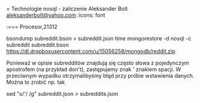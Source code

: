 = Technologie nosql - zaliczenie
Aleksander Bolt <aleksanderbolt@yahoo.com>
:icons: font

:===
Procesor,21312

bsondump subreddit.bson > subreddit.json
time mongorestore -d nosql -c subreddit subreddit.bson
https://dl.dropboxusercontent.com/u/15056258/mongodb/reddit.zip


Ponieważ w opisie subredditów znajdują się często słowa z pojedynczym apostrofem (na przykład don't), zastępujemy znak ' znakiem spacji. W przeciwnym wypadku otrzymalibyśmy błąd przy próbie wstawienia danych. Można to zrobić np. tak

sed "s/'/ /g" subreddit.json > subreddits.json
